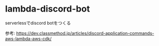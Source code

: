 # lambda-discord-bot
serverlessでdiscord botをつくる

参考: https://dev.classmethod.jp/articles/discord-application-commands-aws-lambda-aws-cdk/